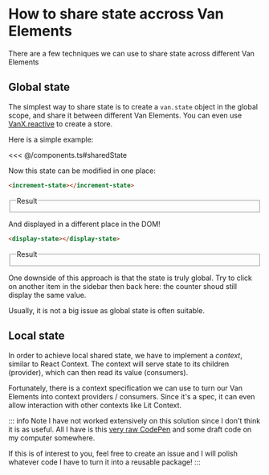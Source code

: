 # How to share state accross Van Elements

There are a few techniques we can use to share state across different Van Elements

## Global state

The simplest way to share state is to create a `van.state` object in the global scope, and share it between different Van Elements. You can even use [VanX.reactive](https://vanjs.org/x#reactive-object) to create a store.

Here is a simple example:

<<< @/components.ts#sharedState

Now this state can be modified in one place:

```html
<increment-state></increment-state>
```

<fieldset>
    <legend>Result</legend>
    <increment-state></increment-state>
</fieldset>

And displayed in a different place in the DOM!

```html
<display-state></display-state>
```

<fieldset>
    <legend>Result</legend>
    <display-state></display-state>
</fieldset>

One downside of this approach is that the state is truly global. Try to click on another item in the sidebar then back here: the counter shoud still display the same value.

Usually, it is not a big issue as global state is often suitable.

## Local state

In order to achieve local shared state, we have to implement a _context_, similar to React Context. The context will serve state to its children (provider), which can then read its value (consumers).

Fortunately, there is a context specification we can use to turn our Van Elements into context providers / consumers. Since it's a spec, it can even allow interaction with other contexts like Lit Context.

::: info Note
I have not worked extensively on this solution since I don't think it is as useful. All I have is this [very raw CodePen](https://codepen.io/atmos4/pen/NWJNVNz) and some draft code on my computer somewhere.

If this is of interest to you, feel free to create an issue and I will polish whatever code I have to turn it into a reusable package!
:::
